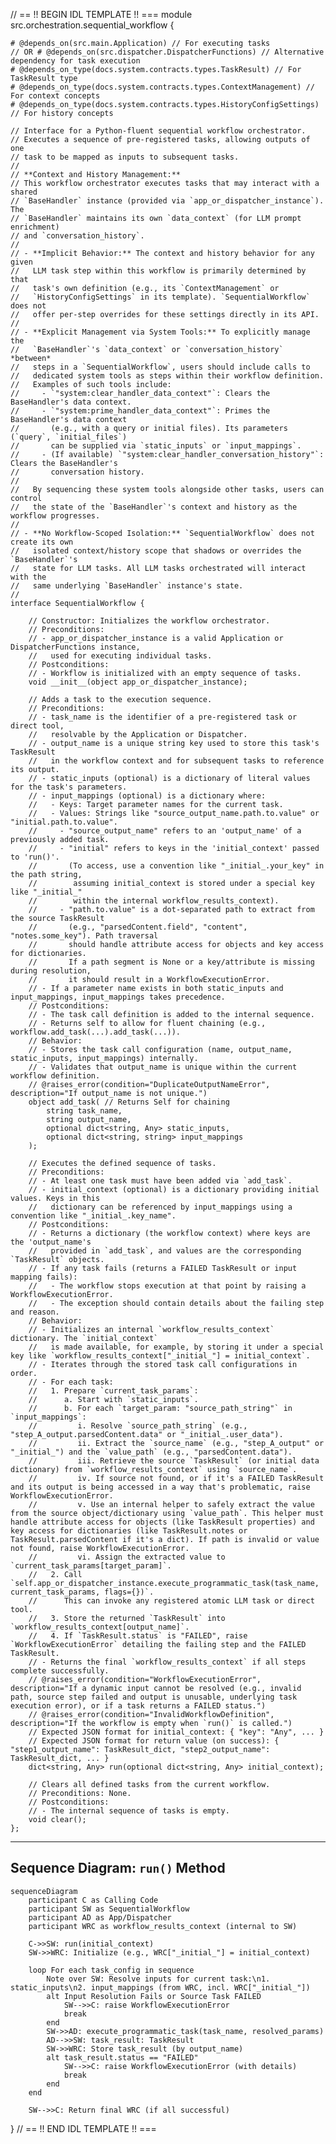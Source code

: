 // == !! BEGIN IDL TEMPLATE !! ===
module src.orchestration.sequential_workflow {

    # @depends_on(src.main.Application) // For executing tasks
    // OR # @depends_on(src.dispatcher.DispatcherFunctions) // Alternative dependency for task execution
    # @depends_on_type(docs.system.contracts.types.TaskResult) // For TaskResult type
    # @depends_on_type(docs.system.contracts.types.ContextManagement) // For context concepts
    # @depends_on_type(docs.system.contracts.types.HistoryConfigSettings) // For history concepts

    // Interface for a Python-fluent sequential workflow orchestrator.
    // Executes a sequence of pre-registered tasks, allowing outputs of one
    // task to be mapped as inputs to subsequent tasks.
    //
    // **Context and History Management:**
    // This workflow orchestrator executes tasks that may interact with a shared
    // `BaseHandler` instance (provided via `app_or_dispatcher_instance`). The
    // `BaseHandler` maintains its own `data_context` (for LLM prompt enrichment)
    // and `conversation_history`.
    //
    // - **Implicit Behavior:** The context and history behavior for any given
    //   LLM task step within this workflow is primarily determined by that
    //   task's own definition (e.g., its `ContextManagement` or
    //   `HistoryConfigSettings` in its template). `SequentialWorkflow` does not
    //   offer per-step overrides for these settings directly in its API.
    //
    // - **Explicit Management via System Tools:** To explicitly manage the
    //   `BaseHandler`'s `data_context` or `conversation_history` *between*
    //   steps in a `SequentialWorkflow`, users should include calls to
    //   dedicated system tools as steps within their workflow definition.
    //   Examples of such tools include:
    //     - `"system:clear_handler_data_context"`: Clears the BaseHandler's data context.
    //     - `"system:prime_handler_data_context"`: Primes the BaseHandler's data context
    //       (e.g., with a query or initial files). Its parameters (`query`, `initial_files`)
    //       can be supplied via `static_inputs` or `input_mappings`.
    //     - (If available) `"system:clear_handler_conversation_history"`: Clears the BaseHandler's
    //       conversation history.
    //
    //   By sequencing these system tools alongside other tasks, users can control
    //   the state of the `BaseHandler`'s context and history as the workflow progresses.
    //
    // - **No Workflow-Scoped Isolation:** `SequentialWorkflow` does not create its own
    //   isolated context/history scope that shadows or overrides the `BaseHandler`'s
    //   state for LLM tasks. All LLM tasks orchestrated will interact with the
    //   same underlying `BaseHandler` instance's state.
    //
    interface SequentialWorkflow {

        // Constructor: Initializes the workflow orchestrator.
        // Preconditions:
        // - app_or_dispatcher_instance is a valid Application or DispatcherFunctions instance,
        //   used for executing individual tasks.
        // Postconditions:
        // - Workflow is initialized with an empty sequence of tasks.
        void __init__(object app_or_dispatcher_instance);

        // Adds a task to the execution sequence.
        // Preconditions:
        // - task_name is the identifier of a pre-registered task or direct tool,
        //   resolvable by the Application or Dispatcher.
        // - output_name is a unique string key used to store this task's TaskResult
        //   in the workflow context and for subsequent tasks to reference its output.
        // - static_inputs (optional) is a dictionary of literal values for the task's parameters.
        // - input_mappings (optional) is a dictionary where:
        //   - Keys: Target parameter names for the current task.
        //   - Values: Strings like "source_output_name.path.to.value" or "initial.path.to.value".
        //     - "source_output_name" refers to an 'output_name' of a previously added task.
        //     - "initial" refers to keys in the 'initial_context' passed to 'run()'.
        //       (To access, use a convention like "_initial_.your_key" in the path string,
        //        assuming initial_context is stored under a special key like "_initial_"
        //        within the internal workflow_results_context).
        //     - "path.to.value" is a dot-separated path to extract from the source TaskResult
        //       (e.g., "parsedContent.field", "content", "notes.some_key"). Path traversal
        //       should handle attribute access for objects and key access for dictionaries.
        //       If a path segment is None or a key/attribute is missing during resolution,
        //       it should result in a WorkflowExecutionError.
        // - If a parameter name exists in both static_inputs and input_mappings, input_mappings takes precedence.
        // Postconditions:
        // - The task call definition is added to the internal sequence.
        // - Returns self to allow for fluent chaining (e.g., workflow.add_task(...).add_task(...)).
        // Behavior:
        // - Stores the task call configuration (name, output_name, static_inputs, input_mappings) internally.
        // - Validates that output_name is unique within the current workflow definition.
        // @raises_error(condition="DuplicateOutputNameError", description="If output_name is not unique.")
        object add_task( // Returns Self for chaining
            string task_name,
            string output_name,
            optional dict<string, Any> static_inputs,
            optional dict<string, string> input_mappings
        );

        // Executes the defined sequence of tasks.
        // Preconditions:
        // - At least one task must have been added via `add_task`.
        // - initial_context (optional) is a dictionary providing initial values. Keys in this
        //   dictionary can be referenced by input_mappings using a convention like "_initial_.key_name".
        // Postconditions:
        // - Returns a dictionary (the workflow context) where keys are the 'output_name's
        //   provided in `add_task`, and values are the corresponding `TaskResult` objects.
        // - If any task fails (returns a FAILED TaskResult or input mapping fails):
        //   - The workflow stops execution at that point by raising a WorkflowExecutionError.
        //   - The exception should contain details about the failing step and reason.
        // Behavior:
        // - Initializes an internal `workflow_results_context` dictionary. The `initial_context`
        //   is made available, for example, by storing it under a special key like `workflow_results_context["_initial_"] = initial_context`.
        // - Iterates through the stored task call configurations in order.
        // - For each task:
        //   1. Prepare `current_task_params`:
        //      a. Start with `static_inputs`.
        //      b. For each `target_param: "source_path_string"` in `input_mappings`:
        //         i. Resolve `source_path_string` (e.g., "step_A_output.parsedContent.data" or "_initial_.user_data").
        //         ii. Extract the `source_name` (e.g., "step_A_output" or "_initial_") and the `value_path` (e.g., "parsedContent.data").
        //         iii. Retrieve the source `TaskResult` (or initial data dictionary) from `workflow_results_context` using `source_name`.
        //         iv. If source not found, or if it's a FAILED TaskResult and its output is being accessed in a way that's problematic, raise WorkflowExecutionError.
        //         v. Use an internal helper to safely extract the value from the source object/dictionary using `value_path`. This helper must handle attribute access for objects (like TaskResult properties) and key access for dictionaries (like TaskResult.notes or TaskResult.parsedContent if it's a dict). If path is invalid or value not found, raise WorkflowExecutionError.
        //         vi. Assign the extracted value to `current_task_params[target_param]`.
        //   2. Call `self.app_or_dispatcher_instance.execute_programmatic_task(task_name, current_task_params, flags={})`.
        //      This can invoke any registered atomic LLM task or direct tool.
        //   3. Store the returned `TaskResult` into `workflow_results_context[output_name]`.
        //   4. If `TaskResult.status` is "FAILED", raise `WorkflowExecutionError` detailing the failing step and the FAILED TaskResult.
        // - Returns the final `workflow_results_context` if all steps complete successfully.
        // @raises_error(condition="WorkflowExecutionError", description="If a dynamic input cannot be resolved (e.g., invalid path, source step failed and output is unusable, underlying task execution error), or if a task returns a FAILED status.")
        // @raises_error(condition="InvalidWorkflowDefinition", description="If the workflow is empty when `run()` is called.")
        // Expected JSON format for initial_context: { "key": "Any", ... }
        // Expected JSON format for return value (on success): { "step1_output_name": TaskResult_dict, "step2_output_name": TaskResult_dict, ... }
        dict<string, Any> run(optional dict<string, Any> initial_context);

        // Clears all defined tasks from the current workflow.
        // Preconditions: None.
        // Postconditions:
        // - The internal sequence of tasks is empty.
        void clear();
    };

---

## Sequence Diagram: `run()` Method

```mermaid
sequenceDiagram
    participant C as Calling Code
    participant SW as SequentialWorkflow
    participant AD as App/Dispatcher
    participant WRC as workflow_results_context (internal to SW)

    C->>SW: run(initial_context)
    SW->>WRC: Initialize (e.g., WRC["_initial_"] = initial_context)
    
    loop For each task_config in sequence
        Note over SW: Resolve inputs for current task:\n1. static_inputs\n2. input_mappings (from WRC, incl. WRC["_initial_"])
        alt Input Resolution Fails or Source Task FAILED
            SW-->>C: raise WorkflowExecutionError
            break
        end
        SW->>AD: execute_programmatic_task(task_name, resolved_params)
        AD-->>SW: task_result: TaskResult
        SW->>WRC: Store task_result (by output_name)
        alt task_result.status == "FAILED"
            SW-->>C: raise WorkflowExecutionError (with details)
            break
        end
    end
    
    SW-->>C: Return final WRC (if all successful)
```
}
// == !! END IDL TEMPLATE !! ===
